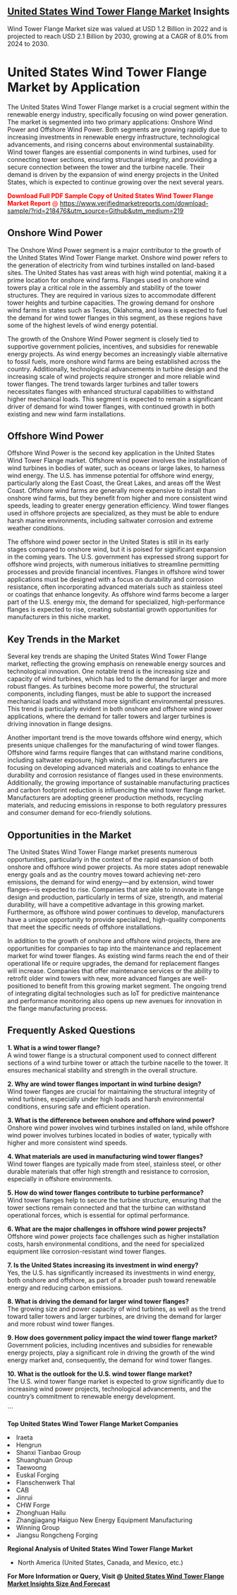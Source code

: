 <h2><a href="https://www.verifiedmarketreports.com/download-sample/?rid=218476&amp;utm_source=Github&amp;utm_medium=219" target="_blank">United States Wind Tower Flange Market</a> Insights</h2><p>Wind Tower Flange Market size was valued at USD 1.2 Billion in 2022 and is projected to reach USD 2.1 Billion by 2030, growing at a CAGR of 8.0% from 2024 to 2030.</p><p> <h1>United States Wind Tower Flange Market by Application</h1> <p>The United States Wind Tower Flange market is a crucial segment within the renewable energy industry, specifically focusing on wind power generation. The market is segmented into two primary applications: Onshore Wind Power and Offshore Wind Power. Both segments are growing rapidly due to increasing investments in renewable energy infrastructure, technological advancements, and rising concerns about environmental sustainability. Wind tower flanges are essential components in wind turbines, used for connecting tower sections, ensuring structural integrity, and providing a secure connection between the tower and the turbine nacelle. Their demand is driven by the expansion of wind energy projects in the United States, which is expected to continue growing over the next several years. <p><span class=""><span style="color: #ff0000;"><strong>Download Full PDF Sample Copy of United States Wind Tower Flange Market Report</strong> @ </span><a href="https://www.verifiedmarketreports.com/download-sample/?rid=218476&amp;utm_source=Github&amp;utm_medium=219" target="_blank">https://www.verifiedmarketreports.com/download-sample/?rid=218476&amp;utm_source=Github&amp;utm_medium=219</a></span></p> <h2>Onshore Wind Power</h2> <p>The Onshore Wind Power segment is a major contributor to the growth of the United States Wind Tower Flange market. Onshore wind power refers to the generation of electricity from wind turbines installed on land-based sites. The United States has vast areas with high wind potential, making it a prime location for onshore wind farms. Flanges used in onshore wind towers play a critical role in the assembly and stability of the tower structures. They are required in various sizes to accommodate different tower heights and turbine capacities. The growing demand for onshore wind farms in states such as Texas, Oklahoma, and Iowa is expected to fuel the demand for wind tower flanges in this segment, as these regions have some of the highest levels of wind energy potential. <p>The growth of the Onshore Wind Power segment is closely tied to supportive government policies, incentives, and subsidies for renewable energy projects. As wind energy becomes an increasingly viable alternative to fossil fuels, more onshore wind farms are being established across the country. Additionally, technological advancements in turbine design and the increasing scale of wind projects require stronger and more reliable wind tower flanges. The trend towards larger turbines and taller towers necessitates flanges with enhanced structural capabilities to withstand higher mechanical loads. This segment is expected to remain a significant driver of demand for wind tower flanges, with continued growth in both existing and new wind farm installations. <h2>Offshore Wind Power</h2> <p>Offshore Wind Power is the second key application in the United States Wind Tower Flange market. Offshore wind power involves the installation of wind turbines in bodies of water, such as oceans or large lakes, to harness wind energy. The U.S. has immense potential for offshore wind energy, particularly along the East Coast, the Great Lakes, and areas off the West Coast. Offshore wind farms are generally more expensive to install than onshore wind farms, but they benefit from higher and more consistent wind speeds, leading to greater energy generation efficiency. Wind tower flanges used in offshore projects are specialized, as they must be able to endure harsh marine environments, including saltwater corrosion and extreme weather conditions. <p>The offshore wind power sector in the United States is still in its early stages compared to onshore wind, but it is poised for significant expansion in the coming years. The U.S. government has expressed strong support for offshore wind projects, with numerous initiatives to streamline permitting processes and provide financial incentives. Flanges in offshore wind tower applications must be designed with a focus on durability and corrosion resistance, often incorporating advanced materials such as stainless steel or coatings that enhance longevity. As offshore wind farms become a larger part of the U.S. energy mix, the demand for specialized, high-performance flanges is expected to rise, creating substantial growth opportunities for manufacturers in this niche market. <h2>Key Trends in the Market</h2> <p>Several key trends are shaping the United States Wind Tower Flange market, reflecting the growing emphasis on renewable energy sources and technological innovation. One notable trend is the increasing size and capacity of wind turbines, which has led to the demand for larger and more robust flanges. As turbines become more powerful, the structural components, including flanges, must be able to support the increased mechanical loads and withstand more significant environmental pressures. This trend is particularly evident in both onshore and offshore wind power applications, where the demand for taller towers and larger turbines is driving innovation in flange designs. <p>Another important trend is the move towards offshore wind energy, which presents unique challenges for the manufacturing of wind tower flanges. Offshore wind farms require flanges that can withstand marine conditions, including saltwater exposure, high winds, and ice. Manufacturers are focusing on developing advanced materials and coatings to enhance the durability and corrosion resistance of flanges used in these environments. Additionally, the growing importance of sustainable manufacturing practices and carbon footprint reduction is influencing the wind tower flange market. Manufacturers are adopting greener production methods, recycling materials, and reducing emissions in response to both regulatory pressures and consumer demand for eco-friendly solutions. <h2>Opportunities in the Market</h2> <p>The United States Wind Tower Flange market presents numerous opportunities, particularly in the context of the rapid expansion of both onshore and offshore wind power projects. As more states adopt renewable energy goals and as the country moves toward achieving net-zero emissions, the demand for wind energy—and by extension, wind tower flanges—is expected to rise. Companies that are able to innovate in flange design and production, particularly in terms of size, strength, and material durability, will have a competitive advantage in this growing market. Furthermore, as offshore wind power continues to develop, manufacturers have a unique opportunity to provide specialized, high-quality components that meet the specific needs of offshore installations. <p>In addition to the growth of onshore and offshore wind projects, there are opportunities for companies to tap into the maintenance and replacement market for wind tower flanges. As existing wind farms reach the end of their operational life or require upgrades, the demand for replacement flanges will increase. Companies that offer maintenance services or the ability to retrofit older wind towers with new, more advanced flanges are well-positioned to benefit from this growing market segment. The ongoing trend of integrating digital technologies such as IoT for predictive maintenance and performance monitoring also opens up new avenues for innovation in the flange manufacturing process. <h2>Frequently Asked Questions</h2> <p><b>1. What is a wind tower flange?</b><br> A wind tower flange is a structural component used to connect different sections of a wind turbine tower or attach the turbine nacelle to the tower. It ensures mechanical stability and strength in the overall structure.</p> <p><b>2. Why are wind tower flanges important in wind turbine design?</b><br> Wind tower flanges are crucial for maintaining the structural integrity of wind turbines, especially under high loads and harsh environmental conditions, ensuring safe and efficient operation.</p> <p><b>3. What is the difference between onshore and offshore wind power?</b><br> Onshore wind power involves wind turbines installed on land, while offshore wind power involves turbines located in bodies of water, typically with higher and more consistent wind speeds.</p> <p><b>4. What materials are used in manufacturing wind tower flanges?</b><br> Wind tower flanges are typically made from steel, stainless steel, or other durable materials that offer high strength and resistance to corrosion, especially in offshore environments.</p> <p><b>5. How do wind tower flanges contribute to turbine performance?</b><br> Wind tower flanges help to secure the turbine structure, ensuring that the tower sections remain connected and that the turbine can withstand operational forces, which is essential for optimal performance.</p> <p><b>6. What are the major challenges in offshore wind power projects?</b><br> Offshore wind power projects face challenges such as higher installation costs, harsh environmental conditions, and the need for specialized equipment like corrosion-resistant wind tower flanges.</p> <p><b>7. Is the United States increasing its investment in wind energy?</b><br> Yes, the U.S. has significantly increased its investments in wind energy, both onshore and offshore, as part of a broader push toward renewable energy and reducing carbon emissions.</p> <p><b>8. What is driving the demand for larger wind tower flanges?</b><br> The growing size and power capacity of wind turbines, as well as the trend toward taller towers and larger turbines, are driving the demand for larger and more robust wind tower flanges.</p> <p><b>9. How does government policy impact the wind tower flange market?</b><br> Government policies, including incentives and subsidies for renewable energy projects, play a significant role in driving the growth of the wind energy market and, consequently, the demand for wind tower flanges.</p> <p><b>10. What is the outlook for the U.S. wind tower flange market?</b><br> The U.S. wind tower flange market is expected to grow significantly due to increasing wind power projects, technological advancements, and the country’s commitment to renewable energy development.</p> ```</p><p><strong>Top United States Wind Tower Flange Market Companies</strong></p><div data-test-id=""><p><li>Iraeta</li><li> Hengrun</li><li> Shanxi Tianbao Group</li><li> Shuanghuan Group</li><li> Taewoong</li><li> Euskal Forging</li><li> Flanschenwerk Thal</li><li> CAB</li><li> Jinrui</li><li> CHW Forge</li><li> Zhonghuan Hailu</li><li> Zhangjiagang Haiguo New Energy Equipment Manufacturing</li><li> Winning Group</li><li> Jiangsu Rongcheng Forging</li></p><div><strong>Regional Analysis of&nbsp;United States Wind Tower Flange Market</strong></div><ul><li dir="ltr"><p dir="ltr">North America&nbsp;(United States, Canada, and Mexico, etc.)</p></li></ul><p><strong>For More Information or Query, Visit @&nbsp;</strong><strong><a href="https://www.verifiedmarketreports.com/product/wind-tower-flange-market/?utm_source=Github&amp;utm_medium=219" target="_blank">United States Wind Tower Flange Market Insights Size And Forecast</a></strong></p></div>

